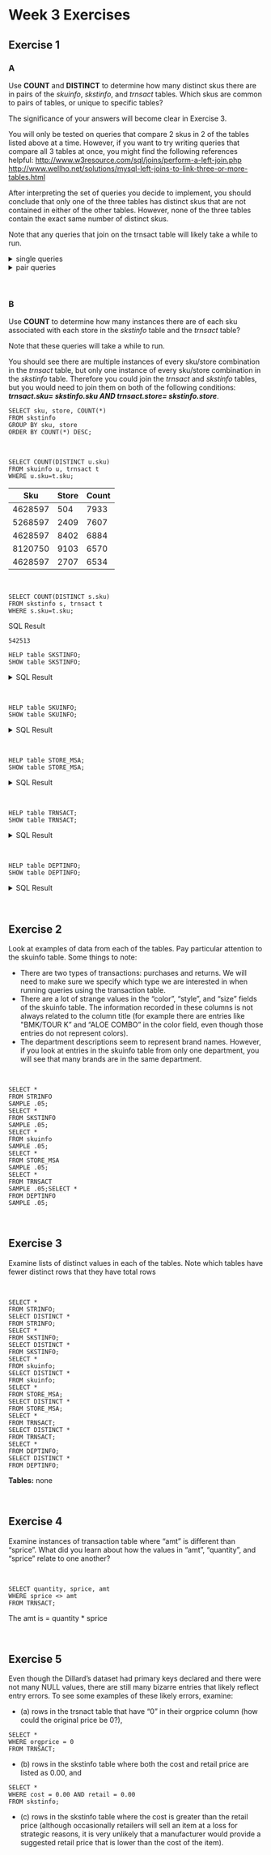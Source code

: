 # Week 3 Exercises

## Exercise 1

### A

Use **COUNT** and **DISTINCT** to determine how many distinct skus there are in pairs of the
_skuinfo_, _skstinfo_, and _trnsact_ tables. Which skus are common to pairs of tables, or unique to specific
tables?

The significance of your answers will become clear in Exercise 3.

You will only be tested on queries that compare 2 skus in 2 of the tables listed above at a time. However, if you want to try writing queries that compare all 3 tables at once, you might find the following references helpful:
http://www.w3resource.com/sql/joins/perform-a-left-join.php
http://www.wellho.net/solutions/mysql-left-joins-to-link-three-or-more-tables.html

After interpreting the set of queries you decide to implement, you should conclude that only one of the three tables has distinct skus that are not contained in either of the other tables. However, none of the three tables contain the exact same number of distinct skus.

Note that any queries that join on the trnsact table will likely take a while to run.

<details>
  <summary>single queries</summary>

```
SELECT COUNT(DISTINCT sku)
FROM skuinfo;
```

SQL Result

```
1564178
```

&nbsp;

```
SELECT COUNT(DISTINCT sku)
FROM skstinfo;
```

SQL Result

```
760212
```

&nbsp;

```
SELECT COUNT(DISTINCT sku)
FROM trnsact;
```

SQL Result

```
714499
```

</details>

<details>
  <summary>pair queries</summary>

```
SELECT COUNT(DISTINCT u.sku)
FROM skuinfo u, skstinfo s
WHERE u.sku=s.sku;
```

SQL Result

```
760212
```

&nbsp;

```
SELECT COUNT(DISTINCT u.sku)
FROM skuinfo u, trnsact t
WHERE u.sku=t.sku;
```

SQL Result

```
714499
```

&nbsp;

```
SELECT COUNT(DISTINCT s.sku)
FROM skstinfo s, trnsact t
WHERE s.sku=t.sku;
```

SQL Result

```
542513
```

</details>

&nbsp;

### B

Use **COUNT** to determine how many instances there are of each sku associated with each store in the
_skstinfo_ table and the _trnsact_ table?

Note that these queries will take a while to run.

You should see there are multiple instances of every sku/store combination in the _trnsact_ table, but only one instance of every sku/store combination in the _skstinfo_ table. Therefore you could join the _trnsact_ and _skstinfo_
tables, but you would need to join them on both of the following conditions: **_trnsact.sku= skstinfo.sku AND
trnsact.store= skstinfo.store_**.

```
SELECT sku, store, COUNT(*)
FROM skstinfo
GROUP BY sku, store
ORDER BY COUNT(*) DESC;
```

&nbsp;

```
SELECT COUNT(DISTINCT u.sku)
FROM skuinfo u, trnsact t
WHERE u.sku=t.sku;
```

| Sku     | Store | Count |
| ------- | ----- | ----- |
| 4628597 | 504   | 7933  |
| 5268597 | 2409  | 7607  |
| 4628597 | 8402  | 6884  |
| 8120750 | 9103  | 6570  |
| 4628597 | 2707  | 6534  |

&nbsp;

```
SELECT COUNT(DISTINCT s.sku)
FROM skstinfo s, trnsact t
WHERE s.sku=t.sku;
```

SQL Result

```
542513
```

```
HELP table SKSTINFO;
SHOW table SKSTINFO;
```

<details>
  <summary>SQL Result</summary>

```
CREATE SET TABLE UA_DILLARDS.SKSTINFO ,FALLBACK ,
   NO BEFORE JOURNAL,
   NO AFTER JOURNAL,
   CHECKSUM = DEFAULT,
   DEFAULT MERGEBLOCKRATIO,
   MAP = TD_MAP1
   (
  SKU INTEGER NOT NULL,
  STORE INTEGER NOT NULL,
  COST DECIMAL(7,2),
  RETAIL DECIMAL(7,2),
  PRIMARY KEY ( SKU ,STORE ))
;
```

</details>

&nbsp;

```
HELP table SKUINFO;
SHOW table SKUINFO;
```

<details>
  <summary>SQL Result</summary>

```
CREATE SET TABLE UA_DILLARDS.SKUINFO ,FALLBACK ,
   NO BEFORE JOURNAL,
   NO AFTER JOURNAL,
   CHECKSUM = DEFAULT,
   DEFAULT MERGEBLOCKRATIO,
   MAP = TD_MAP1
   (
  SKU INTEGER NOT NULL,
  DEPT INTEGER NOT NULL,
  CLASSID CHAR(3) CHARACTER SET LATIN NOT CASESPECIFIC,
  UPC CHAR(15) CHARACTER SET LATIN NOT CASESPECIFIC,
  STYLE CHAR(12) CHARACTER SET LATIN NOT CASESPECIFIC,
  COLOR CHAR(12) CHARACTER SET LATIN NOT CASESPECIFIC,
  SIZE CHAR(10) CHARACTER SET LATIN NOT CASESPECIFIC,
  PACKSIZE INTEGER,
  VENDOR CHAR(7) CHARACTER SET LATIN NOT CASESPECIFIC,
  BRAND CHAR(9) CHARACTER SET LATIN NOT CASESPECIFIC,
  PRIMARY KEY ( SKU ))
;
```

</details>

&nbsp;

```
HELP table STORE_MSA;
SHOW table STORE_MSA;
```

<details>
  <summary>SQL Result</summary>

```
CREATE SET TABLE UA_DILLARDS.STORE_MSA ,FALLBACK ,
   NO BEFORE JOURNAL,
   NO AFTER JOURNAL,
   CHECKSUM = DEFAULT,
   DEFAULT MERGEBLOCKRATIO,
   MAP = TD_MAP1
   (
  STORE INTEGER NOT NULL,
  CITY CHAR(20) CHARACTER SET LATIN NOT CASESPECIFIC,
  STATE CHAR(2) CHARACTER SET LATIN NOT CASESPECIFIC,
  ZIP CHAR(5) CHARACTER SET LATIN NOT CASESPECIFIC,
  MSA INTEGER,
  MSA_NAME CHAR(40) CHARACTER SET LATIN NOT CASESPECIFIC,
  MSA_POP INTEGER,
  CENSUS_REGION CHAR(30) CHARACTER SET LATIN NOT CASESPECIFIC,
  LATITUDE FLOAT,
  LONGITUDE FLOAT,
  MSA_INCOME INTEGER,
  MSA_HIGH DECIMAL(3,1),
  MSA_BACH DECIMAL(3,1))
PRIMARY INDEX ( STORE );
```

</details>

&nbsp;

```
HELP table TRNSACT;
SHOW table TRNSACT;
```

<details>
  <summary>SQL Result</summary>

```
CREATE SET TABLE UA_DILLARDS.TRNSACT ,FALLBACK ,
   NO BEFORE JOURNAL,
   NO AFTER JOURNAL,
   CHECKSUM = DEFAULT,
   DEFAULT MERGEBLOCKRATIO,
   MAP = TD_MAP1
   (
  SKU INTEGER NOT NULL,
  STORE INTEGER NOT NULL,
  REGISTER INTEGER NOT NULL,
  TRANNUM CHAR(5) CHARACTER SET LATIN NOT CASESPECIFIC NOT NULL,
  INTERID CHAR(9) CHARACTER SET LATIN NOT CASESPECIFIC,
  SALEDATE DATE FORMAT 'YYYY-MM-DD' NOT NULL,
  STYPE CHAR(1) CHARACTER SET LATIN NOT CASESPECIFIC,
  QUANTITY INTEGER,
  ORGPRICE DECIMAL(6,2),
  SPRICE DECIMAL(6,2),
  AMT DECIMAL(7,2),
  SEQ CHAR(9) CHARACTER SET LATIN NOT CASESPECIFIC NOT NULL,
  MIC CHAR(15) CHARACTER SET LATIN NOT CASESPECIFIC,
  PRIMARY KEY ( SKU ,STORE ,REGISTER ,TRANNUM ,SALEDATE ,SEQ ))
;
```

</details>

&nbsp;

```
HELP table DEPTINFO;
SHOW table DEPTINFO;
```

<details>
  <summary>SQL Result</summary>

```
CREATE SET TABLE UA_DILLARDS.DEPTINFO ,FALLBACK ,
   NO BEFORE JOURNAL,
   NO AFTER JOURNAL,
   CHECKSUM = DEFAULT,
   DEFAULT MERGEBLOCKRATIO,
   MAP = TD_MAP1
   (
  DEPT INTEGER NOT NULL,
  DEPTDESC CHAR(8) CHARACTER SET LATIN NOT CASESPECIFIC,
  PRIMARY KEY ( DEPT ))
;
```

</details>

&nbsp;

## Exercise 2

Look at examples of data from each of the tables. Pay particular attention to
the skuinfo table.
Some things to note:

- There are two types of transactions: purchases and returns. We will need to make sure
  we specify which type we are interested in when running queries using the transaction
  table.
- There are a lot of strange values in the “color”, “style”, and “size” fields of the skuinfo
  table. The information recorded in these columns is not always related to the column title
  (for example there are entries like "BMK/TOUR K” and “ALOE COMBO” in the color
  field, even though those entries do not represent colors).
- The department descriptions seem to represent brand names. However, if you look at
  entries in the skuinfo table from only one department, you will see that many brands are
  in the same department.

&nbsp;

```
SELECT *
FROM STRINFO
SAMPLE .05;
SELECT *
FROM SKSTINFO
SAMPLE .05;
SELECT *
FROM skuinfo
SAMPLE .05;
SELECT *
FROM STORE_MSA
SAMPLE .05;
SELECT *
FROM TRNSACT
SAMPLE .05;SELECT *
FROM DEPTINFO
SAMPLE .05;
```

&nbsp;

## Exercise 3

Examine lists of distinct values in each of the tables. Note which tables have fewer distinct rows that they have total rows

&nbsp;

```
SELECT *
FROM STRINFO;
SELECT DISTINCT *
FROM STRINFO;
SELECT *
FROM SKSTINFO;
SELECT DISTINCT *
FROM SKSTINFO;
SELECT *
FROM skuinfo;
SELECT DISTINCT *
FROM skuinfo;
SELECT *
FROM STORE_MSA;
SELECT DISTINCT *
FROM STORE_MSA;
SELECT *
FROM TRNSACT;
SELECT DISTINCT *
FROM TRNSACT;
SELECT *
FROM DEPTINFO;
SELECT DISTINCT *
FROM DEPTINFO;

```

**Tables:** none

&nbsp;

## Exercise 4

Examine instances of transaction table where “amt” is different than “sprice”. What did you learn about how the values in “amt”, “quantity”, and “sprice” relate to one
another?

&nbsp;

```
SELECT quantity, sprice, amt
WHERE sprice <> amt
FROM TRNSACT;
```

The amt is = quantity \* sprice

&nbsp;

## Exercise 5

Even though the Dillard’s dataset had primary keys declared and there were
not many NULL values, there are still many bizarre entries that likely reflect entry errors.
To see some examples of these likely errors, examine:

- (a) rows in the trsnact table that have “0” in their orgprice column (how could the original
  price be 0?),

```
SELECT *
WHERE orgprice = 0
FROM TRNSACT;
```

- (b) rows in the skstinfo table where both the cost and retail price are listed as 0.00, and

```
SELECT *
WHERE cost = 0.00 AND retail = 0.00
FROM skstinfo;
```

- (c) rows in the skstinfo table where the cost is greater than the retail price (although occasionally retailers will sell an item at a loss for strategic reasons, it is very unlikely that a manufacturer would provide a suggested retail price that is lower than the cost of the item).

```

```

```

```

```

```

```

```

```

```

```

```

